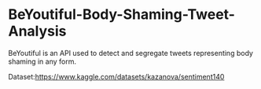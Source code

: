 # BeYoutiful-Body-Shaming-Tweet-Analysis
BeYoutiful is an API used to detect and segregate tweets representing body shaming in any form.


Dataset:https://www.kaggle.com/datasets/kazanova/sentiment140
